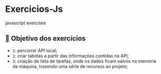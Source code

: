 # Exercicios-Js
javascript exercises

## :hammer: Objetivo dos exercícios

- `1`: percorrer API local;
- `2`: criar tabelas a partir das informações contidas na API;
- `3`: criação de lista de tarefas, onde os dados ficam salvos na memória da máquina, trazendo uma série de recursos ao projeto;
